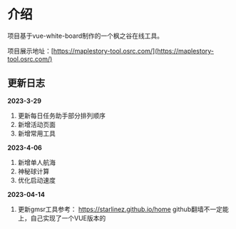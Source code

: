 

# 介绍

项目基于vue-white-board制作的一个枫之谷在线工具。

项目展示地址：[https://maplestory-tool.osrc.com/](https://maplestory-tool.osrc.com/)





## 更新日志



**2023-3-29**

1. 更新每日任务助手部分排列顺序
2. 新增活动页面
3. 新增常用工具



**2023-4-06**

1. 新增单人航海
2. 神秘球计算
3. 优化启动速度


**2023-04-14**
1. 更新gmsr工具参考：
https://starlinez.github.io/home
github翻墙不一定能上，自己实现了一个VUE版本的